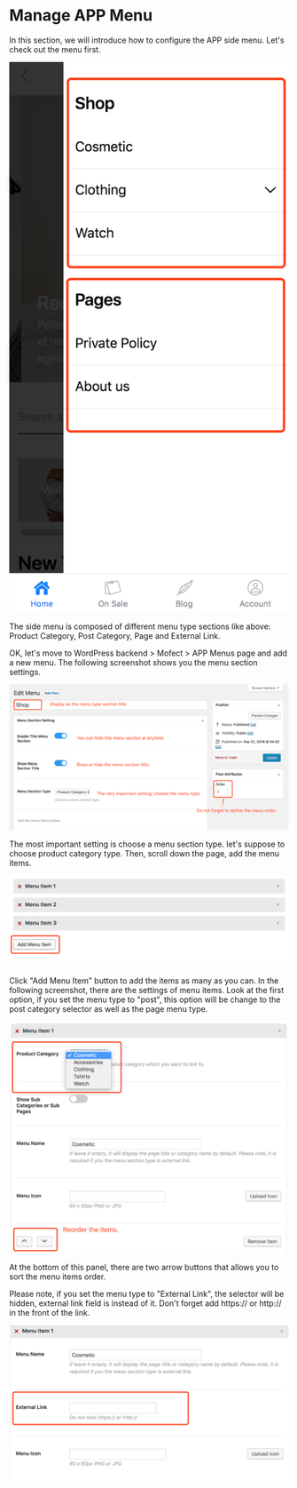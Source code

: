 # Manage APP Menu

In this section, we will introduce how to configure the APP side menu.  Let's check out the menu first.

![](../.gitbook/assets/image%20%2826%29.png)

The side menu is composed of different menu type sections like above: Product Category, Post Category, Page and External Link.

OK, let's move to WordPress backend &gt; Mofect &gt; APP Menus page and add a new menu. The following screenshot shows you the menu section settings.

![](../.gitbook/assets/image%20%2834%29.png)

The most important setting is choose a menu section type. let's suppose to choose product category type. Then, scroll down the page, add the menu items.

![](../.gitbook/assets/image%20%2814%29.png)

Click "Add Menu Item" button to add the items as many as you can. In the following screenshot,  there are the settings of menu items. Look at the first option, if you set the menu type to "post", this option will be change to the post category selector as well as the page menu type.

![](../.gitbook/assets/image%20%2812%29.png)

At the bottom of this panel, there are two arrow buttons that allows you to sort the menu items order.

Please note, if you set the menu type to "External Link", the selector will be hidden, external link field is instead of it. Don't forget add https:// or http:// in the front of the link.

![](../.gitbook/assets/image%20%288%29.png)



